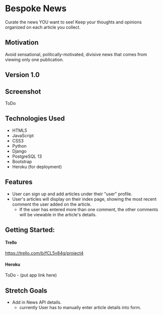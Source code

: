 # Bespoke News
Curate the news YOU want to see! Keep your thoughts and opinions organized on each article you collect.

## Motivation
Avoid sensational, politically-motivated, divisive news that comes from viewing only one publication. 

## Version 1.0

## Screenshot
ToDo

## Technologies Used
- HTML5
- JavaScript
- CSS3
- Python
- Django
- PostgreSQL 13
- Bootstrap 
- Heroku (for deployment)


## Features
- User can sign up and add articles under their "user" profile.
- User's articles will display on their index page, showing the most recent comment the user added on the article.
  - If the user has entered more than one comment, the other comments will be viewable in the article's details.  


## Getting Started:
#### Trello
https://trello.com/b/fCL5v84g/project4
#### Heroku 
ToDo - (put app link here)


## Stretch Goals
- Add in News API details.
    - currently User has to manually enter article details into form.